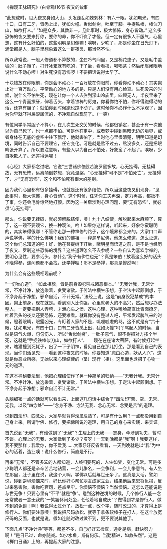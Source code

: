 《禅观正脉研究》(白骨观)16节 夜叉的故事

“此想成时，见大夜叉身如大山，头发蓬乱如棘刺林：有六十眼，犹如电光，有四十口，口有二牙，皆悉上出，犹如火幢。舌似剑树，吐至于膝。手捉铁棒，棒似刀山，如欲打人。”
“如是众多，其数非一。见此事时，极大惊怖，身心皆动。”
这么多恐怖的夜叉要来打你，要你的命，你不吓疯了才怪。但一定有很多人不服气，心里想，这有什么好怕的，这些明明是幻像嘛！唉呀，少吹了，那是你坐在日光灯下，满堂都是人，脑子里想象着这么一群夜叉，那当然不怕。

所以我常说，一般人修道都不算数的，坐在冷气间里，又是棉花垫子，又是毛巾盖毯的；肚子饿了，打开冰箱就有吃的，下了坐，看看报，喝喝茶；然后闭眉闭眼地说什么不动心啰！对生死没有恐怖啰！不要把话说得太早了。

十块钱放在你眼前，你是会不动心；一百万放在你眼前，你看你动不动心！其实岂止对一百万动心，平常动心的地方多的是，只是人们没有用心检查。生死没来的时候，说什么不怕生死，现在让你一个人去住到深山冷庙里，四顾无人，半夜里来了这么一个青面撩牙，伸着舌头，拿着铁棒的厉鬼，你看你怕不怕，你吓得跑得动的话，还算有胆子；就怕你到时候跑也跑不动了。这时候你不必作什么不净观了，因为你早就吓得屎滚尿流的，不净观自然现前了。（一笑）

有位同学平常胆子不算小，在几次生死交关的时候，他都很镇定，甚至于有一次他以为自己死了，也一点都不怕。可是他在定中，或者梦中碰到黑暗无边的境界，或者身体在无底的虚空中往下飘浮，他就害怕了，当时他心里很清楚，明明知道是幻境，同时告诉自己不要理它，任它变化。可是就是熬不过去，熬没多久，还是把眼睛张开算了。所以要注意啊，有些人以为自己不怕死，好象蛮了不起了。唉呀，少自欺欺人了。还差得远哪！

《心经》大家都念过吧，它说“三世诸佛依般若波罗蜜多故，心无挂碍，无挂碍故，无有恐怖，远离颠倒梦想，究竟涅槃。“心无挂碍”可不是“不怕死亡”。无挂碍了，才“无有恐怖”，这个和不怕死有很大的差别。

因为我们心里都有很多挂碍，也就是还有很多结使，所以当这些夜叉们现身，“见此事时，极大惊怖，身心皆动”。这个时候，任凭你工夫再深，定力再高，都抵不了事，你还会毛骨惊然地打颤。因为这一关牵涉到心理问题，要“无有恐怖”，就必须“心无挂碍”。

那么，你说要无挂碍，就必须解脱结使，噢！九十八结使，解脱起来太麻烦了，算了，这一观不要观它，换一种观法。哈！如果你这样说，听起来，好象你蛮聪明的，其实笨得很哪！不管你走那一种禅修的路子，这个境界都会来的。大家口口声声说学佛，学的什么佛噢！我们的佛祖——释迦牟尼佛，他怎么修道，怎么证道，这个你们总知道的吧！好，他在菩提树下打坐，睹明星而悟道之前，是不是也经历了夜叉、罗刹这些恐怖的境界？这些道理怎么不去参呢？一些自认为喜欢学禅的，要明心见性，要参话头，参什么“狗子有佛性也无”？真是笨伯！放着这么好的话头不晓得参，连问题都不会找，还学禅哩！那不是参禅，那真是惨然啊！

为什么会有这些境相现前呢？

“一切唯心造”。
“如此相貌，皆是前身毁犯禁戒诸恶根本。”
“无我计我，无常计常，不净计净，放逸染着，贪受诸欲。于苦法中横生乐想，于空法中起颠倒想，于不净身起于净想，邪命自活，不计无常。”
法经上说，这是“前身毁犯禁戒”的本因。岂止前身，现在就是。看到别人比你强，心里就老大的不高兴，然后想尽办法整人，一定要把别人弄垮，才泄心头之愤。这种心理、这种嘴脸简直比青面撩牙，吐着舌头的夜叉还要恐怖，还要难看。就算你没有整过人吧，平常发起脾气来的时候，瞪着眼睛，眼露凶光，专盯着人家的不是，叽哩呱啦的骂，这不就是有“六十眼，犹如电光，有四十口，口有二牙皆悉上出，犹如火幢”吗？骂起人的时候，当然是语气火爆，句句伤人，所以“舌似剑树”，一肚子怨气，恨不得把对方揍个半死，这就是“手捉铁棒似刀山，如欲打人”。　　现在在座诸大菩萨，有时候打起坐来，瞎猫撞到死耗子，出了一下子阴神，看见自己在那儿打坐，那是看到自己的表现。当你们活见鬼——看到这种夜叉的时候，你要知道“魔由心造，妖从人兴”。这就是你恶业所感，无始以来心理结使的（呈）现行（相）。这里面也含摄了心物一元的道理。

在这本禅秘要法里，他把心理结使作了另一种简单的归纳——“无我计我。无常计常。不净计净。放逸染着，贪受诸欲，于苦法中横生乐想。于定法中起颠倒想。于不净身起于净想；邪命自活不计无常。”

头脑细密一点的话就可以看出来，上面这几句话中综合了“四法印”苦、空、无常、无我，以及“四念处”——“念身不净、念法无我、念心无常、念受是苦”的道理。

说到四法印、四念处，大家早就背得滚瓜烂熟了，可是有什么用？一点都没用到自己身上来。所谓学佛、修行，要把佛所说的道理，用自己的身心来实践，来实证。

首先说到“无我”，有谁做到了“无我”？生理上的无我——忘身，牵涉到功夫，暂时不谈。心理上的无我，大家做到了多少？哎呀！一天到晚都是“我”啊！我要这样，我不要那样；我爱你，你不爱我……大家好好反省看看，一天到晚就是以“我”为中心的活着，造业噢！说什么修行，简直是不行。

再来“无常”，不管多笨的人都知道，人终归要死的，人生如梦，变化无常。可是多少聪明人都还是辛辛苦苦地钻营，一会儿争名，一会争利，一会儿争意气。有人坐在那里，肚子里在说，我这个人啊，学佛以后就与世无争了。这真是大话，譬如说，碰到逆境烦恼来时，好比你好心帮忙朋友成家立业，结果他后来恩将仇报，反过来忌害你，害你吃官司，差点坐牢。你懊恼不懊恼？当然懊恼。这怎么还能说是与世无争！只要心里有“不平”就是“争”。碰到这种逆境的时候，几个修行人能一念无常或者一念无我的“一笑罢休闲处坐，任他着地自成灰”？做得到才是修行人，做不到的免谈！啊！我说得太过分了。放松一点，改个字，随时改过的，才算得上是修行人。你们要注意噢！我说把尺码放松，就等于拿条软棒子在打人。在这个放宽尺码的反面，也就是说，假如连随时改过做不到，更不要说其他了。

下面几点“不净计净”等等，都差不多，自己好好去检查，通身是病，赶快努力啊！“是日已过，命亦随减。如少水鱼，斯有何乐。当勤精进，如救头然”。这是《禅门日诵》上的，再提起大家的注意。



